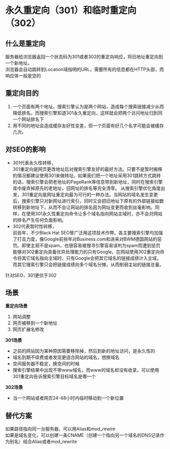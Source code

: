 # 永久重定向（301）和临时重定向（302）
## 什么是重定向
服务器给浏览器返回一个状态码为301或者302的重定向响应，将旧地址重定向到一个新地址。  
浏览器会自动跳转到Location域指明的URL，需要所有的信息都在HTTP头部，而响应体一般是空的

## 重定向目的
1. 一个页面有两个地址，搜索引擎认为是两个网站，造成每个搜索链接减少从而降低排名，而搜索引擎知道301永久重定向，这样就会把两个访问地址归到同一个网站排名下
2. 用不同的地址会造成缓存友好性变差，但一个页面有好几个名字可能会被缓存几次。

## 对SEO的影响
- 301代表永久性转移，  
301重定向是网页更改地址后对搜索引擎友好的最好方法。只要不是暂时搬移的情况都建议使用301来做转址。如果我们把一个地址采用301跳转方式跳转的话，搜索引擎会把老地址的PageRank等信息带到新地址，同时在搜索引擎库中废弃掉原先的老地址，旧网址的排名等完全清零。
从搜索引擎优化角度出发，301重定向是网址重定向最为可行的一种办法。当网站的域名发生变更后，搜索引擎只对新网址进行索引，同时又会把旧地址下原有的外部链接如数转移到新地址下，从而不会让网站的排名因为网址变更而收到丝毫影响。同样，在使用301永久性重定向命令让多个域名指向网站主域时，亦不会对网站的排名产生任何负面影响。
- 302代表暂时性转移，  
前些年，不少Black Hat SEO曾广泛用这项技术作弊。各主要搜索引擎均加强了打击力度，像Google前些年对Business.com和进来对BWM德国网站的惩罚。即使主观不是spam，也很容易被搜寻引擎容易误判为spam而遭到惩罚
能够对302重定向具备优异处理能力的只有Google。在网站使用302重定向命令将其它域名指向主域时，只有Google会把其它域名的链接成绩计入主域，而其它搜索引擎只会把链接成绩向多个域名分摊，从而削弱主站的链接总量。

针对SEO，301更优于302

## 场景
**重定向场景**
1. 网站调整
2. 网页被移到一个新地址
3. 网页扩展名修改

**301场景**
- 之前的网站因为某种原因需要移除掉，然后到新的地址访问，是永久性的
- 域名到期不续费或者发现更适合网站的域名，想换域名
- 空间服务器不稳定，换空间的时候
- 搜索引擎结果中出现不带www域名，而www的域名却没有收录，可以使用301重定向告诉搜索引擎目标域名是哪一个

**302场景**
- 当一个网站或者网页24-48小时内临时移动到一个新位置

## 替代方案
如果路径指向同一台服务器，可以用Alias和mod_rewire  
如果是域名变化，可以创建一条CNAME（创建一个指向另一个域名的DNS记录作为别名）结合Alias或者mod_rewrite
